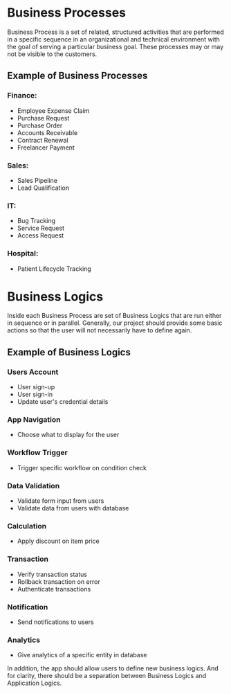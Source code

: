 # Business Processes
Business Process is a set of related, structured activities that are performed in a specific sequence in an organizational and technical environment with the goal of serving a particular business goal. These processes may or may not be visible to the customers.

## Example of Business Processes
### Finance:
- Employee Expense Claim
- Purchase Request
- Purchase Order
- Accounts Receivable
- Contract Renewal
- Freelancer Payment
### Sales:
- Sales Pipeline
- Lead Qualification
### IT:
- Bug Tracking
- Service Request
- Access Request
### Hospital:
- Patient Lifecycle Tracking

# Business Logics
Inside each Business Process are set of Business Logics that are run either in sequence or in parallel. Generally, our project should provide some basic actions so that the user will not necessarily have to define again.
## Example of Business Logics
### Users Account
- User sign-up
- User sign-in
- Update user's credential details
### App Navigation
- Choose what to display for the user
### Workflow Trigger
- Trigger specific workflow on condition check
### Data Validation
- Validate form input from users
- Validate data from users with database
### Calculation
- Apply discount on item price
### Transaction
- Verify transaction status
- Rollback transaction on error
- Authenticate transactions
### Notification
- Send notifications to users
### Analytics
- Give analytics of a specific entity in database

In addition, the app should allow users to define new business logics. And for clarity, there should be a separation between Business Logics and Application Logics.